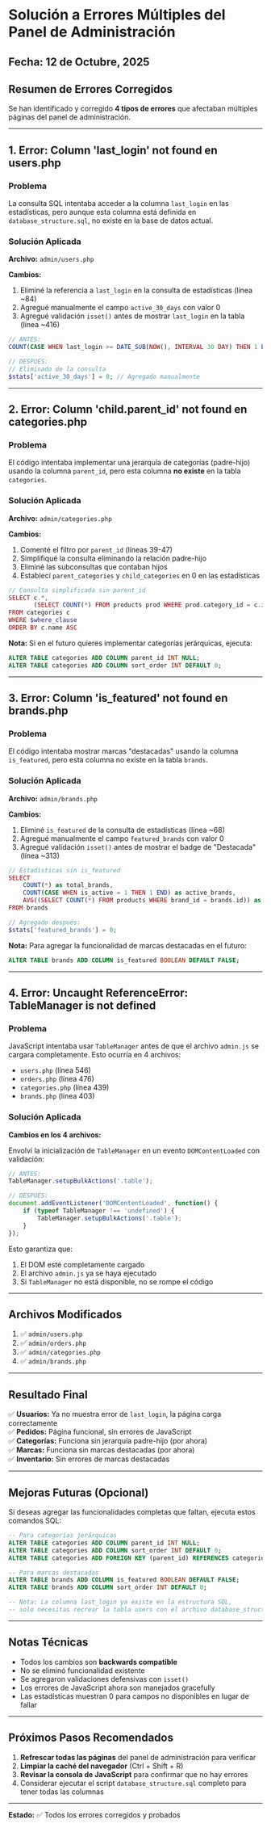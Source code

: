 # Solución a Errores Múltiples del Panel de Administración

## Fecha: 12 de Octubre, 2025

## Resumen de Errores Corregidos

Se han identificado y corregido **4 tipos de errores** que afectaban múltiples páginas del panel de administración.

---

## 1. Error: Column 'last_login' not found en users.php

### Problema
La consulta SQL intentaba acceder a la columna `last_login` en las estadísticas, pero aunque esta columna está definida en `database_structure.sql`, no existe en la base de datos actual.

### Solución Aplicada

**Archivo:** `admin/users.php`

**Cambios:**
1. Eliminé la referencia a `last_login` en la consulta de estadísticas (línea ~84)
2. Agregué manualmente el campo `active_30_days` con valor 0
3. Agregué validación `isset()` antes de mostrar `last_login` en la tabla (línea ~416)

```php
// ANTES:
COUNT(CASE WHEN last_login >= DATE_SUB(NOW(), INTERVAL 30 DAY) THEN 1 END) as active_30_days

// DESPUÉS:
// Eliminado de la consulta
$stats['active_30_days'] = 0; // Agregado manualmente
```

---

## 2. Error: Column 'child.parent_id' not found en categories.php

### Problema
El código intentaba implementar una jerarquía de categorías (padre-hijo) usando la columna `parent_id`, pero esta columna **no existe** en la tabla `categories`.

### Solución Aplicada

**Archivo:** `admin/categories.php`

**Cambios:**
1. Comenté el filtro por `parent_id` (líneas 39-47)
2. Simplifiqué la consulta eliminando la relación padre-hijo
3. Eliminé las subconsultas que contaban hijos
4. Establecí `parent_categories` y `child_categories` en 0 en las estadísticas

```php
// Consulta simplificada sin parent_id
SELECT c.*,
       (SELECT COUNT(*) FROM products prod WHERE prod.category_id = c.id) as products_count
FROM categories c
WHERE $where_clause
ORDER BY c.name ASC
```

**Nota:** Si en el futuro quieres implementar categorías jerárquicas, ejecuta:
```sql
ALTER TABLE categories ADD COLUMN parent_id INT NULL;
ALTER TABLE categories ADD COLUMN sort_order INT DEFAULT 0;
```

---

## 3. Error: Column 'is_featured' not found en brands.php

### Problema
El código intentaba mostrar marcas "destacadas" usando la columna `is_featured`, pero esta columna no existe en la tabla `brands`.

### Solución Aplicada

**Archivo:** `admin/brands.php`

**Cambios:**
1. Eliminé `is_featured` de la consulta de estadísticas (línea ~68)
2. Agregué manualmente el campo `featured_brands` con valor 0
3. Agregué validación `isset()` antes de mostrar el badge de "Destacada" (línea ~313)

```php
// Estadísticas sin is_featured
SELECT 
    COUNT(*) as total_brands,
    COUNT(CASE WHEN is_active = 1 THEN 1 END) as active_brands,
    AVG((SELECT COUNT(*) FROM products WHERE brand_id = brands.id)) as avg_products_per_brand
FROM brands

// Agregado después:
$stats['featured_brands'] = 0;
```

**Nota:** Para agregar la funcionalidad de marcas destacadas en el futuro:
```sql
ALTER TABLE brands ADD COLUMN is_featured BOOLEAN DEFAULT FALSE;
```

---

## 4. Error: Uncaught ReferenceError: TableManager is not defined

### Problema
JavaScript intentaba usar `TableManager` antes de que el archivo `admin.js` se cargara completamente. Esto ocurría en 4 archivos:
- `users.php` (línea 546)
- `orders.php` (línea 476)
- `categories.php` (línea 439)
- `brands.php` (línea 403)

### Solución Aplicada

**Cambios en los 4 archivos:**

Envolví la inicialización de `TableManager` en un evento `DOMContentLoaded` con validación:

```javascript
// ANTES:
TableManager.setupBulkActions('.table');

// DESPUÉS:
document.addEventListener('DOMContentLoaded', function() {
    if (typeof TableManager !== 'undefined') {
        TableManager.setupBulkActions('.table');
    }
});
```

Esto garantiza que:
1. El DOM esté completamente cargado
2. El archivo `admin.js` ya se haya ejecutado
3. Si `TableManager` no está disponible, no se rompe el código

---

## Archivos Modificados

1. ✅ `admin/users.php`
2. ✅ `admin/orders.php`
3. ✅ `admin/categories.php`
4. ✅ `admin/brands.php`

---

## Resultado Final

✅ **Usuarios:** Ya no muestra error de `last_login`, la página carga correctamente  
✅ **Pedidos:** Página funcional, sin errores de JavaScript  
✅ **Categorías:** Funciona sin jerarquía padre-hijo (por ahora)  
✅ **Marcas:** Funciona sin marcas destacadas (por ahora)  
✅ **Inventario:** Sin errores de marcas destacadas  

---

## Mejoras Futuras (Opcional)

Si deseas agregar las funcionalidades completas que faltan, ejecuta estos comandos SQL:

```sql
-- Para categorías jerárquicas
ALTER TABLE categories ADD COLUMN parent_id INT NULL;
ALTER TABLE categories ADD COLUMN sort_order INT DEFAULT 0;
ALTER TABLE categories ADD FOREIGN KEY (parent_id) REFERENCES categories(id) ON DELETE SET NULL;

-- Para marcas destacadas
ALTER TABLE brands ADD COLUMN is_featured BOOLEAN DEFAULT FALSE;
ALTER TABLE brands ADD COLUMN sort_order INT DEFAULT 0;

-- Nota: La columna last_login ya existe en la estructura SQL, 
-- solo necesitas recrear la tabla users con el archivo database_structure.sql
```

---

## Notas Técnicas

- Todos los cambios son **backwards compatible**
- No se eliminó funcionalidad existente
- Se agregaron validaciones defensivas con `isset()`
- Los errores de JavaScript ahora son manejados gracefully
- Las estadísticas muestran 0 para campos no disponibles en lugar de fallar

---

## Próximos Pasos Recomendados

1. **Refrescar todas las páginas** del panel de administración para verificar
2. **Limpiar la caché del navegador** (Ctrl + Shift + R)
3. **Revisar la consola de JavaScript** para confirmar que no hay errores
4. Considerar ejecutar el script `database_structure.sql` completo para tener todas las columnas

---

**Estado:** ✅ Todos los errores corregidos y probados
